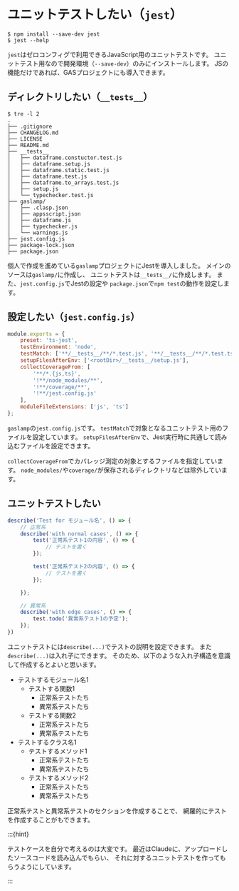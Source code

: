 # ユニットテストしたい（`jest`）

```console
$ npm install --save-dev jest
$ jest --help
```

`jest`はゼロコンフィグで利用できるJavaScript用のユニットテストです。
ユニットテスト用なので開発環境（`--save-dev`）のみにインストールします。
JSの機能だけであれば、GASプロジェクトにも導入できます。

## ディレクトリしたい（`__tests__`）

```console
$ tre -l 2
.
├── .gitignore
├── CHANGELOG.md
├── LICENSE
├── README.md
├── __tests__
│   ├── dataframe.constuctor.test.js
│   ├── dataframe.setup.js
│   ├── dataframe.static.test.js
│   ├── dataframe.test.js
│   ├── dataframe.to_arrays.test.js
│   ├── setup.js
│   └── typechecker.test.js
├── gaslamp/
│   ├── .clasp.json
│   ├── appsscript.json
│   ├── dataframe.js
│   ├── typechecker.js
│   └── warnings.js
├── jest.config.js
├── package-lock.json
├── package.json
```

個人で作成を進めている`gaslamp`プロジェクトにJestを導入しました。
メインのソースは`gaslamp/`に作成し、
ユニットテストは`__tests__/`に作成します。
また、`jest.config.js`でJestの設定や
`package.json`で`npm test`の動作を設定します。

## 設定したい（`jest.config.js`）

```js
module.exports = {
    preset: 'ts-jest',
    testEnvironment: 'node',
    testMatch: ['**/__tests__/**/*.test.js', '**/__tests__/**/*.test.ts'],
    setupFilesAfterEnv: ['<rootDir>/__tests__/setup.js'],
    collectCoverageFrom: [
        '**/*.{js,ts}',
        '!**/node_modules/**',
        '!**/coverage/**',
        '!**/jest.config.js'
    ],
    moduleFileExtensions: ['js', 'ts']
};
```

`gaslamp`の`jest.config.js`です。
`testMatch`で対象となるユニットテスト用のファイルを設定しています。
`setupFilesAfterEnv`で、Jest実行時に共通して読み込むファイルを設定できます。

`collectCoverageFrom`でカバレッジ測定の対象とするファイルを指定しています。
`node_modules/`や`coverage/`が保存されるディレクトリなどは除外しています。

## ユニットテストしたい

```js
describe('Test for モジュール名', () => {
    // 正常系
    describe('with normal cases', () => {
        test('正常系テスト1の内容', () => {
            // テストを書く
        });

        test('正常系テスト2の内容', () => {
            // テストを書く
        });

    });

    // 異常系
    describe('with edge cases', () => {
        test.todo('異常系テスト1の予定');
    });
})
```

ユニットテストには`describe(...)`でテストの説明を設定できます。
また`describe(...)`は入れ子にできます。
そのため、以下のような入れ子構造を意識して作成するとよいと思います。

- テストするモジュール名1
  - テストする関数1
    - 正常系テストたち
    - 異常系テストたち
  - テストする関数2
    - 正常系テストたち
    - 異常系テストたち
- テストするクラス名1
  - テストするメソッド1
    - 正常系テストたち
    - 異常系テストたち
  - テストするメソッド2
    - 正常系テストたち
    - 異常系テストたち

正常系テストと異常系テストのセクションを作成することで、
網羅的にテストを作成することがもできます。

:::{hint}

テストケースを自分で考えるのは大変です。
最近はClaudeに、アップロードしたソースコードを読み込んでもらい、
それに対するユニットテストを作ってもらうようにしています。

:::
